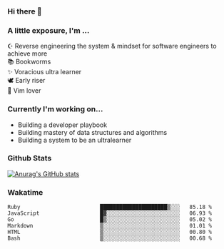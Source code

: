 ### Hi there 👋
### A little exposure, I'm ...

☪ Reverse engineering the system & mindset for software engineers to achieve more <br/>
📚 Bookworms <br/>
✨ Voracious ultra learner <br/>
🕊 Early riser <br/>
🎠 Vim lover <br/>

<!--
**bitethecode/bitethecode** is a ✨ _special_ ✨ repository because its `README.md` (this file) appears on your GitHub profile.

Here are some ideas to get you started:

- 🔭 I’m currently working on ...
- 🌱 I’m currently learning ...
- 👯 I’m looking to collaborate on ...
- 🤔 I’m looking for help with ...
- 💬 Ask me about ...
- 📫 How to reach me: ...
- 😄 Pronouns: ...
- ⚡ Fun fact: ...
-->

### Currently I'm working on... 
- Building a developer playbook
- Building mastery of data structures and algorithms
- Building a system to be an ultralearner

### Github Stats
[![Anurag's GitHub stats](https://github-readme-stats.vercel.app/api?username=bitethecode&count_private=true&showing_icons=true&hide=prs,issues,contribs)](https://github.com/anuraghazra/github-readme-stats)

### Wakatime
<!--START_SECTION:waka-->

```text
Ruby                         █████████████████████▒░░░   85.18 %
JavaScript                   █▓░░░░░░░░░░░░░░░░░░░░░░░   06.93 %
Go                           █▒░░░░░░░░░░░░░░░░░░░░░░░   05.02 %
Markdown                     ▒░░░░░░░░░░░░░░░░░░░░░░░░   01.01 %
HTML                         ▒░░░░░░░░░░░░░░░░░░░░░░░░   00.80 %
Bash                         ▒░░░░░░░░░░░░░░░░░░░░░░░░   00.68 %
```

<!--END_SECTION:waka-->
